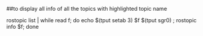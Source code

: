 ##to display all info of all the topics with highlighted topic name

rostopic list | while read f; do echo $(tput setab 3)  $f $(tput sgr0) ; rostopic info $f; done

